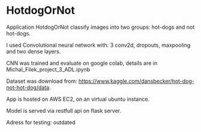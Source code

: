 # HotdogOrNot

Application HotdogOrNot classify images into two groups: hot-dogs and not hot-dogs.<br />

I used Convolutional neural network with: 3 conv2d,  dropouts, maxpooling and two dense layers.<br />

CNN was trained and evaluate on google colab, details are in Michal_Filek_project_3_ADL.ipynb <br />

Dataset was download from: https://www.kaggle.com/dansbecker/hot-dog-not-hot-dog/data. <br />

App is hosted on AWS EC2, on an virtual ubuntu instance. <br />

Model is served via restfull api on flask server. <br />

Adress for testing: outdated
